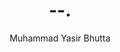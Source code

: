 ---
layout: default
title: --.
description: --.
keywords: --.
author: "Muhammad Yasir Bhutta"
toc: toc/python.html
topic: ""
course: ""
prev: ""
next: ""
---